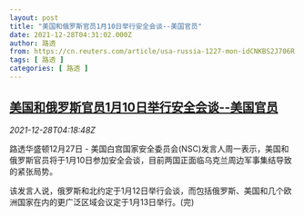 ```yaml
---
layout: post
title: "美国和俄罗斯官员1月10日举行安全会谈--美国官员"
date: 2021-12-28T04:31:02.000Z
author: 路透
from: https://cn.reuters.com/article/usa-russia-1227-mon-idCNKBS2J706R
tags: [ 路透 ]
categories: [ 路透 ]
---
```

<!--1640665862000-->
[美国和俄罗斯官员1月10日举行安全会谈--美国官员](https://cn.reuters.com/article/usa-russia-1227-mon-idCNKBS2J706R)
------

<div>
<div><i>2021-12-28T04:18:48Z</i></div><p>路透华盛顿12月27日 - 美国白宫国家安全委员会(NSC)发言人周一表示，美国和俄罗斯官员将于1月10日参加安全会谈，目前两国正面临乌克兰周边军事集结导致的紧张局势。</p><p>该发言人说，俄罗斯和北约定于1月12日举行会谈，而包括俄罗斯、美国和几个欧洲国家在内的更广泛区域会议定于1月13日举行。(完)</p>
</div>
